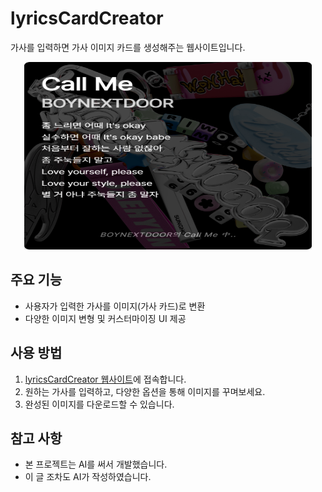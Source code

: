 # lyricsCardCreator

가사를 입력하면 가사 이미지 카드를 생성해주는 웹사이트입니다.

<p align="center">
  <img width="460" height="300" src="https://raw.githubusercontent.com/Hu-m-a-n/lyricsCardCreator/refs/heads/main/lyrics-card%20(14).png">
</p>

## 주요 기능

- 사용자가 입력한 가사를 이미지(가사 카드)로 변환
- 다양한 이미지 변형 및 커스터마이징 UI 제공

## 사용 방법

1. [lyricsCardCreator 웹사이트](https://hu-m-a-n.github.io/lyricsCardCreator/)에 접속합니다.
2. 원하는 가사를 입력하고, 다양한 옵션을 통해 이미지를 꾸며보세요.
3. 완성된 이미지를 다운로드할 수 있습니다.

## 참고 사항

- 본 프로젝트는 AI를 써서 개발했습니다.
- 이 글 조차도 AI가 작성하였습니다.
